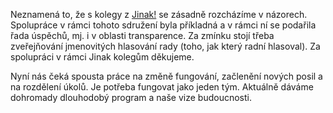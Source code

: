 Neznamená to, že s kolegy z [Jinak!](http://www.taborjinak.cz/) se zásadně rozcházíme v názorech.
Spolupráce v rámci tohoto sdružení byla příkladná a v rámci ní se podařila řada úspěchů, mj. i v oblasti transparence.
Za zmínku stojí třeba zveřejňování jmenovitých hlasování rady (toho, jak který radní hlasoval).
Za spolupráci v rámci Jinak kolegům děkujeme.

Nyní nás čeká spousta práce na změně fungování, začlenění nových posil a na rozdělení úkolů.
Je potřeba fungovat jako jeden tým.
Aktuálně dáváme dohromady dlouhodobý program a naše vize budoucnosti.
